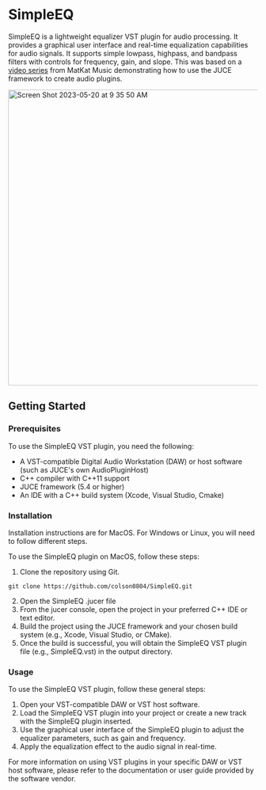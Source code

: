 # SimpleEQ
SimpleEQ is a lightweight equalizer VST plugin for audio processing. It provides a graphical user interface and real-time equalization capabilities for audio signals. It supports simple lowpass, highpass, and bandpass filters with controls for frequency, gain, and slope. This was based on a [video series](https://www.youtube.com/watch?v=i_Iq4_Kd7Rc) from MatKat Music demonstrating how to use the JUCE framework to create audio plugins.

<img width="598" alt="Screen Shot 2023-05-20 at 9 35 50 AM" src="https://github.com/colson0804/SimpleEQ/assets/5607871/ce13b81d-ea10-48d4-91e1-9c7b569f9d05">


## Getting Started 
### Prerequisites 
To use the SimpleEQ VST plugin, you need the following:
* A VST-compatible Digital Audio Workstation (DAW) or host software (such as JUCE's own AudioPluginHost) 
* C++ compiler with C++11 support
* JUCE framework (5.4 or higher)
* An IDE with a C++ build system (Xcode, Visual Studio, Cmake)

### Installation
Installation instructions are for MacOS. For Windows or Linux, you will need to follow different steps. 

To use the SimpleEQ plugin on MacOS, follow these steps: 
1. Clone the repository using Git. 
```shell
git clone https://github.com/colson0804/SimpleEQ.git
```
2. Open the SimpleEQ .jucer file 
3. From the jucer console, open the project in your preferred C++ IDE or text editor.
3. Build the project using the JUCE framework and your chosen build system (e.g., Xcode, Visual Studio, or CMake).
4. Once the build is successful, you will obtain the SimpleEQ VST plugin file (e.g., SimpleEQ.vst) in the output directory.

### Usage 
To use the SimpleEQ VST plugin, follow these general steps:

1. Open your VST-compatible DAW or VST host software.
2. Load the SimpleEQ VST plugin into your project or create a new track with the SimpleEQ plugin inserted.
3. Use the graphical user interface of the SimpleEQ plugin to adjust the equalizer parameters, such as gain and frequency.
4. Apply the equalization effect to the audio signal in real-time.

For more information on using VST plugins in your specific DAW or VST host software, please refer to the documentation or user guide provided by the software vendor.


